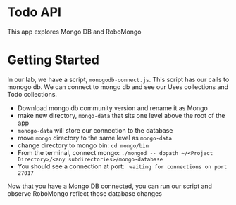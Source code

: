 # Todo API
This app explores Mongo DB and RoboMongo

# Getting Started
In our lab, we have a script, `monogodb-connect.js`. This script has our calls to monogo db. We can connect to mongo db and see our Uses collections and Todo collections. 

-  Download mongo db community version and rename it as Mongo
- make new directory, `mongo-data` that sits one level above the root of the app
- `monogo-data` will store our connection to the database
- move `mongo` directory to the same level as `mongo-data`
- change directory to mongo bin: `cd mongo/bin`
- From the terminal, connect mongo: `./mongod -- dbpath ~/<Project Directory>/<any subdirectories>/mongo-database`
- You should see a connection at port: ` waiting for connections on port 27017`

Now that you have a Mongo DB connected, you can run our script and observe RoboMongo reflect those database changes
